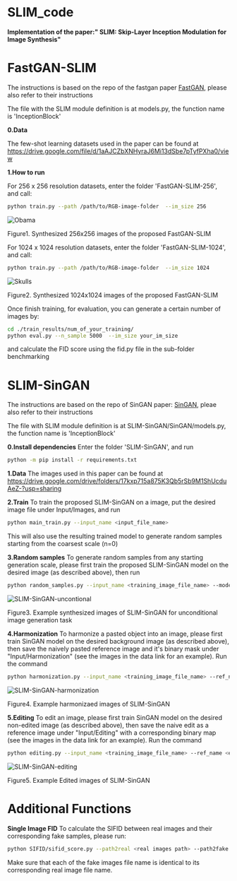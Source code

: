 # SLIM_code

**Implementation of the paper:" SLIM: Skip-Layer Inception Modulation for Image Synthesis"**

# FastGAN-SLIM

The instructions is based on the repo of the fastgan paper [FastGAN](https://github.com/odegeasslbc/FastGAN-pytorch), please also refer to their instructions

The file with the SLIM module definition is at models.py, the function name is 'InceptionBlock'

**0.Data**

The few-shot learning datasets used in the paper can be found at <https://drive.google.com/file/d/1aAJCZbXNHyraJ6Mi13dSbe7pTyfPXha0/view>

**1.How to run**

For 256 x 256 resolution datasets, enter the folder 'FastGAN-SLIM-256', and call:
```bash
python train.py --path /path/to/RGB-image-folder  --im_size 256
```

![Obama](https://i.ibb.co/VS3ycB9/30000.jpg)

Figure1. Synthesized 256x256 images of the proposed FastGAN-SLIM

For 1024 x 1024 resolution datasets, enter the folder 'FastGAN-SLIM-1024', and call:
```bash
python train.py --path /path/to/RGB-image-folder  --im_size 1024
```
![Skulls](https://i.ibb.co/DpvyK1w/10000.jpg)

Figure2. Synthesized 1024x1024 images of the proposed FastGAN-SLIM


Once finish training, for evaluation, you can generate a certain number of images by:
```bash
cd ./train_results/num_of_your_training/
python eval.py --n_sample 5000  --im_size your_im_size
```
and calculate the FID score using the fid.py file in the sub-folder benchmarking

# SLIM-SinGAN

The instructions are based on the repo of SinGAN paper: [SinGAN](https://github.com/tamarott/SinGAN), pleae also refer to their instructions

The file with SLIM module definition is at SLIM-SinGAN/SinGAN/models.py, the function name is 'InceptionBlock' 

**0.Install dependencies**
Enter the folder 'SLIM-SinGAN', and run
```bash
python -m pip install -r requirements.txt
```
**1.Data**
The images used in this paper can be found at <https://drive.google.com/drive/folders/17kxp715a875K3Qb5rSb9M1ShUcduAeZ-?usp=sharing>

**2.Train**
To train the proposed SLIM-SinGAN on a image, put the desired image file under Input/Images,
and run
```bash
python main_train.py --input_name <input_file_name>
```
This will also use the resulting trained model to generate random samples starting from the coarsest scale (n=0)

**3.Random samples**
To generate random samples from any starting generation scale, please first train the proposed SLIM-SinGAN model on the desired image (as described above), then run
```bash
python random_samples.py --input_name <training_image_file_name> --mode random_samples --gen_start_scale <generation start scale number>
```
![SLIM-SinGAN-uncontional](https://i.ibb.co/dmMX1N3/pdf-teaser.jpg)

Figure3. Example synthesized images of SLIM-SinGAN for unconditional image generation task

**4.Harmonization**
To harmonize a pasted object into an image, please first train SinGAN model on the desired background image (as described above), then save the naively pasted reference image and it's binary mask under "Input/Harmonization" (see the images in the data link for an example). Run the command
```bash
python harmonization.py --input_name <training_image_file_name> --ref_name <naively_pasted_reference_image_file_name> --harmonization_start_scale <scale to inject>
```
![SLIM-SinGAN-harmonization](https://i.ibb.co/xqQ03tp/SLIM-Sin-GAN-teaser-harmonization.png)

Figure4. Example harmonizaed images of SLIM-SinGAN


**5.Editing**
To edit an image, please first train SinGAN model on the desired non-edited image (as described above), then save the naive edit as a reference image under "Input/Editing" with a corresponding binary map (see the images in the data link for an example). Run the command
```bash
python editing.py --input_name <training_image_file_name> --ref_name <edited_image_file_name> --editing_start_scale <scale to inject>
```
![SLIM-SinGAN-editing](https://i.ibb.co/dtZND3k/SLIM-Sin-GAN-teaser-editing.png)

Figure5. Example Edited images of SLIM-SinGAN

# Additional Functions
**Single Image FID**
To calculate the SIFID between real images and their corresponding fake samples, please run:
```bash
python SIFID/sifid_score.py --path2real <real images path> --path2fake <fake images path> 
```
Make sure that each of the fake images file name is identical to its corresponding real image file name.







